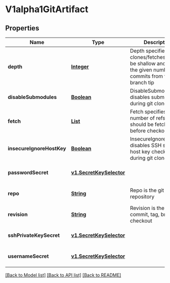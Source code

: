 # V1alpha1GitArtifact
## Properties

Name | Type | Description | Notes
------------ | ------------- | ------------- | -------------
**depth** | [**Integer**](integer.md) | Depth specifies clones/fetches should be shallow and include the given number of commits from the branch tip | [optional] [default to null]
**disableSubmodules** | [**Boolean**](boolean.md) | DisableSubmodules disables submodules during git clone | [optional] [default to null]
**fetch** | [**List**](string.md) | Fetch specifies a number of refs that should be fetched before checkout | [optional] [default to null]
**insecureIgnoreHostKey** | [**Boolean**](boolean.md) | InsecureIgnoreHostKey disables SSH strict host key checking during git clone | [optional] [default to null]
**passwordSecret** | [**v1.SecretKeySelector**](v1.SecretKeySelector.md) |  | [optional] [default to null]
**repo** | [**String**](string.md) | Repo is the git repository | [optional] [default to null]
**revision** | [**String**](string.md) | Revision is the git commit, tag, branch to checkout | [optional] [default to null]
**sshPrivateKeySecret** | [**v1.SecretKeySelector**](v1.SecretKeySelector.md) |  | [optional] [default to null]
**usernameSecret** | [**v1.SecretKeySelector**](v1.SecretKeySelector.md) |  | [optional] [default to null]

[[Back to Model list]](../README.md#documentation-for-models) [[Back to API list]](../README.md#documentation-for-api-endpoints) [[Back to README]](../README.md)


